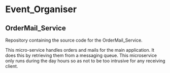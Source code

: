 # Event_Organiser

## OrderMail_Service
Repository containing the source code for the OrderMail_Service.

This micro-service handles orders and mails for the main application. It does this by retrieving them from a messaging queue. This microservice only runs during the day hours so as not to be too intrusive for any receiving client.   